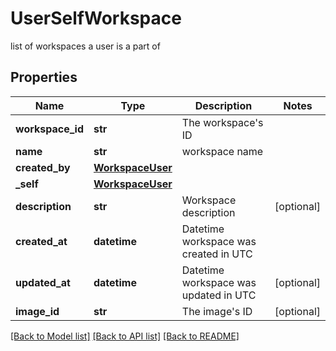 # UserSelfWorkspace

list of workspaces a user is a part of

## Properties

| Name             | Type                                  | Description                           | Notes      |
| ---------------- | ------------------------------------- | ------------------------------------- | ---------- |
| **workspace_id** | **str**                               | The workspace&#39;s ID                |
| **name**         | **str**                               | workspace name                        |
| **created_by**   | [**WorkspaceUser**](WorkspaceUser.md) |                                       |
| **\_self**       | [**WorkspaceUser**](WorkspaceUser.md) |                                       |
| **description**  | **str**                               | Workspace description                 | [optional] |
| **created_at**   | **datetime**                          | Datetime workspace was created in UTC |
| **updated_at**   | **datetime**                          | Datetime workspace was updated in UTC | [optional] |
| **image_id**     | **str**                               | The image&#39;s ID                    | [optional] |

[[Back to Model list]](../README.md#documentation-for-models) [[Back to API list]](../README.md#documentation-for-api-endpoints) [[Back to README]](../README.md)
